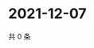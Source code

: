 # 2021-12-07

共 0 条

<!-- BEGIN WEIBO -->
<!-- 最后更新时间 Tue Dec 07 2021 00:20:35 GMT+0800 (China Standard Time) -->

<!-- END WEIBO -->

